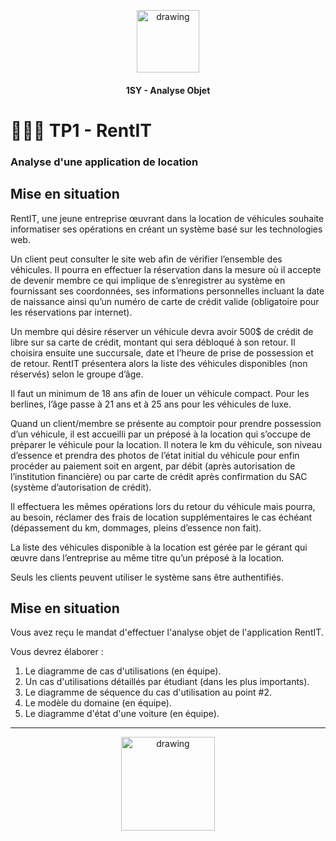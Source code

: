 <p align="Center"><img src="../includes/logo.png" alt="drawing" width="100"/></p>
<h4 align="Center">1SY - Analyse Objet</h4>

# 🏋🏻‍♂️ TP1 - RentIT

### Analyse d'une application de location

## Mise en situation

RentIT, une jeune entreprise œuvrant dans la location de véhicules souhaite informatiser ses opérations en créant un système basé sur les technologies web.

Un client peut consulter le site web afin de vérifier l’ensemble des véhicules. Il pourra en effectuer la réservation dans la mesure où il accepte de devenir membre ce qui implique de s’enregistrer au système en fournissant ses coordonnées, ses informations personnelles incluant la date de naissance ainsi qu’un numéro de carte de crédit valide (obligatoire pour les réservations par internet).

Un membre qui désire réserver un véhicule devra avoir 500$ de crédit de libre sur sa carte de crédit, montant qui sera débloqué à son retour. Il choisira ensuite une succursale, date et l’heure de prise de possession et de retour. RentIT présentera alors la liste des véhicules disponibles (non réservés) selon le groupe d’âge.

Il faut un minimum de 18 ans afin de louer un véhicule compact. Pour les berlines, l’âge passe à 21 ans et à 25 ans pour les véhicules de luxe.

Quand un client/membre se présente au comptoir pour prendre possession d’un véhicule, il est accueilli par un préposé à la location qui s’occupe de préparer le véhicule pour la location. Il notera le km du véhicule, son niveau d’essence et prendra des photos de l’état initial du véhicule pour enfin procéder au paiement soit en argent, par débit (après autorisation de l’institution financière) ou par carte de crédit après confirmation du SAC (système d’autorisation de crédit).

Il effectuera les mêmes opérations lors du retour du véhicule mais pourra, au besoin, réclamer des frais de location supplémentaires le cas échéant (dépassement du km, dommages, pleins d’essence
non fait).

La liste des véhicules disponible à la location est gérée par le gérant qui œuvre dans l’entreprise au même titre qu’un préposé à la location.

Seuls les clients peuvent utiliser le système sans être authentifiés.

## Mise en situation

Vous avez reçu le mandat d'effectuer l'analyse objet de l'application RentIT.

Vous devrez élaborer :

1. Le diagramme de cas d'utilisations (en équipe).
2. Un cas d'utilisations détaillés par étudiant (dans les plus importants).
3. Le diagramme de séquence du cas d'utilisation au point #2.
4. Le modèle du domaine (en équipe).
5. Le diagramme d'état d'une voiture (en équipe).

<hr><p align="Center"><img src="../includes/end.png" alt="drawing" width="150"/></p>

